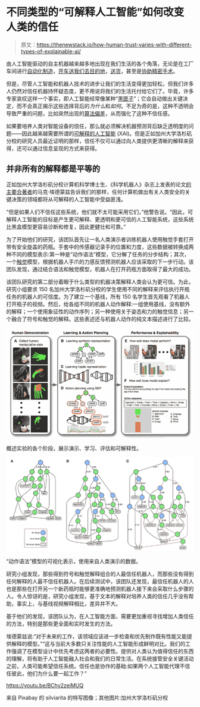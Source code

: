 # 不同类型的“可解释人工智能”如何改变人类的信任

> 原文：<https://thenewstack.io/how-human-trust-varies-with-different-types-of-explainable-ai/>

由人工智能驱动的自主机器越来越多地出现在我们生活的各个角落，无论是在工厂车间进行[自动化制造](/human-workers-can-control-robots-virtual-reality-home/)，[开车送我们去目的地](/happens-nobody-owns-cars/)，[送货](/self-driving-grocery-delivering-robots-ready-roll-door/)，甚至是[协助精密手术](/autonomous-robot-surgical-cuts-better-human-surgeon/)。

但是，尽管人工智能和机器人技术的进步让我们的生活变得更加轻松，但我们许多人仍然对信任机器持怀疑态度，更不用说将我们的生活托付给它们了。毕竟，许多专家哀叹这样一个事实，即人工智能经常像某种“[黑匣子](https://www.kdnuggets.com/2019/03/ai-black-box-explanation-problem.html)”；它会自动做出关键决定，而不会真正揭示这些选择背后的*为什么*和*如何*。不足为奇的是，这种不透明会导致严重的问题，比如突然出现的[算法偏差](https://thenewstack.io/hidden-gender-racial-biases-algorithms-can-big-deal/)，从而强化了这种不信任感。

如果要培养人类对智能设备的信任，那么就必须解决机器预测背后缺乏透明度的问题——因此越来越需要所谓的[可解释的人工智能](https://thenewstack.io/explainable-ai-looking-into-the-black-box/) (XAI)。但是正如加州大学洛杉矶分校的研究人员最近证明的那样，信任不仅可以通过向人类提供更清晰的解释来获得，还可以通过信息呈现的方式来获得。

## 并非所有的解释都是平等的

正如加州大学洛杉矶分校计算机科学博士生、《科学机器人》杂志上发表的论文[的主要合著者](http://www.stat.ucla.edu/~sczhu/papers/A%20Tale%20Of%20Two%20Explanations%202019.pdf)的马克·埃德蒙兹告诉我们的那样，任何计算机做出有关人类安全的关键决策的领域都将从可解释的人工智能中受益匪浅。

“但是如果人们不信任这些系统，他们就不太可能采用它们，”他警告说。“因此，可解释人工智能的目标是产生更可解释、更透明和更可信的人工智能系统，这些系统比黑盒模型更容易诊断和修复，因此更健壮和可靠。”

为了开始他们的研究，该团队首先让一名人类演示者训练机器人使用触觉手套打开带有安全旋盖的药瓶。手套中的传感器记录手的位置和力度，这些数据被转换成两种不同的模型表示:第一种是“动作语法”模型，它分解了任务的分步结构；其次，一个[触觉](https://en.wikipedia.org/wiki/Haptic_technology)模型，根据机器人手爪的力感反馈预测机器人应该采取的下一步行动。该团队发现，通过结合语法和触觉模型，机器人在打开药瓶方面取得了最大的成功。

该团队研究的第二部分着眼于什么类型的机器决策解释人类会认为更可信。为此，研究小组要求 150 名加州大学洛杉矶分校的学生使用不同的解释来评估执行开瓶任务的机器人的可信度。为了建立一个基线，所有 150 名学生首先观看了机器人打开瓶子的视频。然后，给各组不同的机器人动作解释:一组使用基线，没有额外的解释；一个使用象征性的动作序列；另一种使用关于姿态和力的触觉信息；另一个融合了符号和触觉的解释。这些表述还与机器人动作的纯文本描述进行了比较。

![](img/8d4fb93abd5ec9f1a33054edd7252d8b.png)

概述实验的各个阶段，展示演示、学习、评估和可解释性。

![](img/e83cf9e7271589fdf203a2a9a9281338.png)

“动作语法”模型的可视化表示，使用来自人类演示的数据。

研究小组发现，那些得到符号和触觉解释组合的人最信任机器人，而那些没有得到任何解释的人最不信任机器人。在后续测试中，该团队还发现，最信任机器人的人也是那些在打开另一个新药瓶时能够更准确地预测机器人接下来会采取什么步骤的人。令人惊讶的是，研究小组发现，基于文本的解释对培养人类的信任几乎没有帮助，事实上，与基线视频解释相比，差异并不大。

基于他们的发现，该团队认为，在人工智能方面，需要更加重视寻找增加人类信任的方法，特别是那些更全面和实时发生的方法。

埃德蒙兹说:“对于未来的工作，该领域应该进一步检查和优先制作既有性能又能提供解释的模型。”“这与当前大多数只关注性能的人工智能形成鲜明对比。我们的工作强调了在模型设计中优先考虑这两者的必要性。提供对人类认为值得信任的东西的理解，将有助于人工智能融入社会和我们的日常生活。在系统接管安全关键活动之前，人类可能希望信任系统。信任也是协作的基础:如果两个人工智能代理不信任彼此，他们为什么要一起工作？”

https://youtu.be/BChy2zeiMUQ

来自 Pixabay 的 silviarita 的特写图像；其他图片:加州大学洛杉矶分校

<svg xmlns:xlink="http://www.w3.org/1999/xlink" viewBox="0 0 68 31" version="1.1"><title>Group</title> <desc>Created with Sketch.</desc></svg>